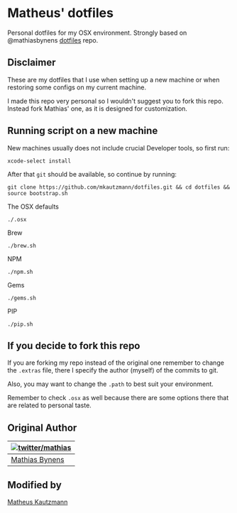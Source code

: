 # Matheus' dotfiles

Personal dotfiles for my OSX environment. Strongly based on @mathiasbynens [dotfiles](https://github.com/mathiasbynens/dotfiles) repo.

## Disclaimer

These are my dotfiles that I use when setting up a new machine or when restoring some configs on my current machine.

I made this repo very personal so I wouldn't suggest you to fork this repo. Instead fork Mathias' one, as it is designed for customization.

## Running script on a new machine

New machines usually does not include crucial Developer tools, so first run:

`xcode-select install`

After that `git` should be available, so continue by running:

`git clone https://github.com/mkautzmann/dotfiles.git && cd dotfiles && source bootstrap.sh`

The OSX defaults

`./.osx`

Brew

`./brew.sh`

NPM

`./npm.sh`

Gems

`./gems.sh`

PIP

`./pip.sh`

## If you decide to fork this repo

If you are forking my repo instead of the original one remember to change the `.extras` file, there I specify the author (myself) of the commits to git.

Also, you may want to change the `.path` to best suit your environment.

Remember to check `.osx` as well because there are some options there that are related to personal taste.

## Original Author

| [![twitter/mathias](http://gravatar.com/avatar/24e08a9ea84deb17ae121074d0f17125?s=70)](http://twitter.com/mathias "Follow @mathias on Twitter") |
|---|
| [Mathias Bynens](https://mathiasbynens.be/) |

## Modified by

[Matheus Kautzmann](https://github.com/mkautzmann)
